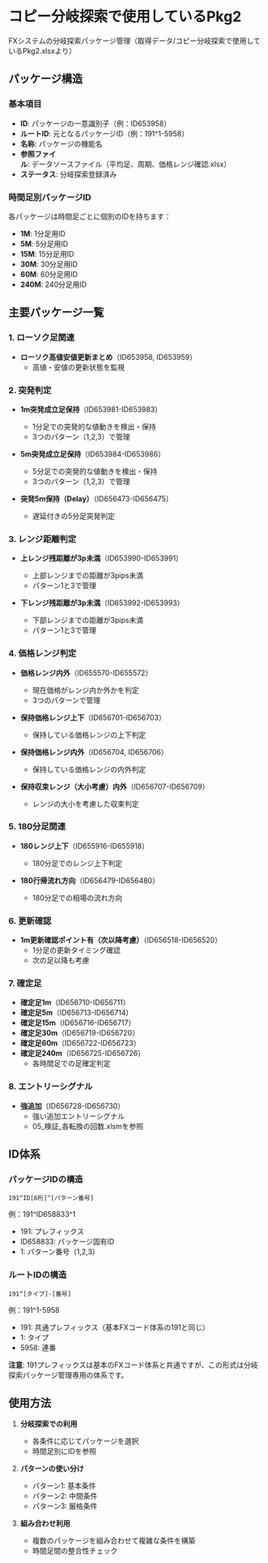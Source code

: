 # コピー分岐探索で使用しているPkg2

FXシステムの分岐探索パッケージ管理（取得データ/コピー分岐探索で使用しているPkg2.xlsxより）

## パッケージ構造

### 基本項目
- **ID**: パッケージの一意識別子（例：ID653958）
- **ルートID**: 元となるパッケージID（例：191^1-5958）
- **名称**: パッケージの機能名
- **参照ファイル**: データソースファイル（平均足、周期、価格レンジ確認.xlsx）
- **ステータス**: 分岐探索登録済み

### 時間足別パッケージID
各パッケージは時間足ごとに個別のIDを持ちます：
- **1M**: 1分足用ID
- **5M**: 5分足用ID
- **15M**: 15分足用ID
- **30M**: 30分足用ID
- **60M**: 60分足用ID
- **240M**: 240分足用ID

## 主要パッケージ一覧

### 1. ローソク足関連
- **ローソク高値安値更新まとめ**（ID653958, ID653959）
  - 高値・安値の更新状態を監視

### 2. 突発判定
- **1m突発成立足保持**（ID653981-ID653983）
  - 1分足での突発的な値動きを検出・保持
  - 3つのパターン（1,2,3）で管理

- **5m突発成立足保持**（ID653984-ID653986）
  - 5分足での突発的な値動きを検出・保持
  - 3つのパターン（1,2,3）で管理

- **突発5m保持（Delay）**（ID656473-ID656475）
  - 遅延付きの5分足突発判定

### 3. レンジ距離判定
- **上レンジ残距離が3p未満**（ID653990-ID653991）
  - 上部レンジまでの距離が3pips未満
  - パターン1と3で管理

- **下レンジ残距離が3p未満**（ID653992-ID653993）
  - 下部レンジまでの距離が3pips未満
  - パターン1と3で管理

### 4. 価格レンジ判定
- **価格レンジ内外**（ID655570-ID655572）
  - 現在価格がレンジ内か外かを判定
  - 3つのパターンで管理

- **保持価格レンジ上下**（ID656701-ID656703）
  - 保持している価格レンジの上下判定

- **保持価格レンジ内外**（ID656704, ID656706）
  - 保持している価格レンジの内外判定

- **保持収束レンジ（大小考慮）内外**（ID656707-ID656709）
  - レンジの大小を考慮した収束判定

### 5. 180分足関連
- **180レンジ上下**（ID655916-ID655918）
  - 180分足でのレンジ上下判定

- **180行帰流れ方向**（ID656479-ID656480）
  - 180分足での相場の流れ方向

### 6. 更新確認
- **1m更新確認ポイント有（次以降考慮）**（ID656518-ID656520）
  - 1分足の更新タイミング確認
  - 次の足以降も考慮

### 7. 確定足
- **確定足1m**（ID656710-ID656711）
- **確定足5m**（ID656713-ID656714）
- **確定足15m**（ID656716-ID656717）
- **確定足30m**（ID656719-ID656720）
- **確定足60m**（ID656722-ID656723）
- **確定足240m**（ID656725-ID656726）
  - 各時間足での足確定判定

### 8. エントリーシグナル
- **強追加**（ID656728-ID656730）
  - 強い追加エントリーシグナル
  - 05_検証_各転換の回数.xlsmを参照

## ID体系

### パッケージIDの構造
```
191^ID[6桁]^[パターン番号]
```
例：191^ID658833^1
- 191: プレフィックス
- ID658833: パッケージ固有ID
- 1: パターン番号（1,2,3）

### ルートIDの構造
```
191^[タイプ]-[番号]
```
例：191^1-5958
- 191: 共通プレフィックス（基本FXコード体系の191と同じ）
- 1: タイプ
- 5958: 連番

**注意**: 191プレフィックスは基本のFXコード体系と共通ですが、この形式は分岐探索パッケージ管理専用の体系です。

## 使用方法

1. **分岐探索での利用**
   - 各条件に応じてパッケージを選択
   - 時間足別にIDを参照

2. **パターンの使い分け**
   - パターン1: 基本条件
   - パターン2: 中間条件
   - パターン3: 厳格条件

3. **組み合わせ利用**
   - 複数のパッケージを組み合わせて複雑な条件を構築
   - 時間足間の整合性チェック
